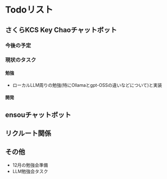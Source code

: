 # Todoリスト

## さくらKCS Key Chaoチャットボット
### 今後の予定

### 現状のタスク
#### 勉強
- ローカルLLM周りの勉強(特にOllamaとgpt-OSSの違いなどについて)と実装

#### 開発


## ensouチャットボット


## リクルート関係

## その他
- 12月の勉強会準備
- LLM勉強会タスク
